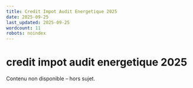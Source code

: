 ```yaml
---
title: Credit Impot Audit Energetique 2025
date: 2025-09-25
last_updated: 2025-09-25
wordcount: 11
robots: noindex
---
```


# credit impot audit energetique 2025

Contenu non disponible – hors sujet.